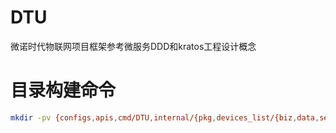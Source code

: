 # DTU
微诺时代物联网项目框架参考微服务DDD和kratos工程设计概念
# 目录构建命令
```bash
mkdir -pv {configs,apis,cmd/DTU,internal/{pkg,devices_list/{biz,data,service},devices_health/{biz,data,service},devies_event/{biz,data,service}}}
```
